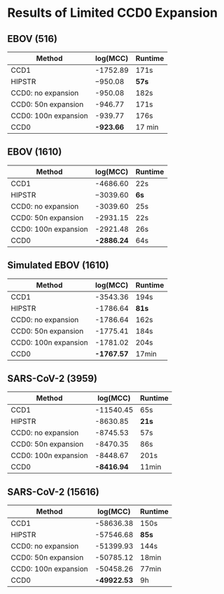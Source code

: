 # Results of Limited CCD0 Expansion

## EBOV (516)

| Method               | log(MCC)    | Runtime |
| -------------------- | ----------- | ------- |
| CCD1                 | -1752.89    | 171s    |
| HIPSTR               | −950.08     | **57s** |
| CCD0: no expansion   | -950.08     | 182s    |
| CCD0: 50n expansion  | -946.77     | 171s    |
| CCD0: 100n expansion | -939.77     | 176s    |
| CCD0                 | **-923.66** | 17 min  |

## EBOV (1610)

| Method               | log(MCC)     | Runtime |
| -------------------- | ------------ | ------- |
| CCD1                 | -4686.60     | 22s     |
| HIPSTR               | −3039.60     | **6s**  |
| CCD0: no expansion   | -3039.60     | 25s     |
| CCD0: 50n expansion  | -2931.15     | 22s     |
| CCD0: 100n expansion | -2921.48     | 26s     |
| CCD0                 | **-2886.24** | 64s     |

## Simulated EBOV (1610)

| Method               | log(MCC)     | Runtime |
| -------------------- | ------------ | ------- |
| CCD1                 | -3543.36     | 194s    |
| HIPSTR               | -1786.64     | **81s** |
| CCD0: no expansion   | -1786.64     | 162s    |
| CCD0: 50n expansion  | -1775.41     | 184s    |
| CCD0: 100n expansion | -1781.02     | 204s    |
| CCD0                 | **-1767.57** | 17min   |

## SARS-CoV-2 (3959)

| Method               | log(MCC)     | Runtime |
| -------------------- | ------------ | ------- |
| CCD1                 | -11540.45    | 65s     |
| HIPSTR               | -8630.85     | **21s** |
| CCD0: no expansion   | -8745.53     | 57s     |
| CCD0: 50n expansion  | -8470.35     | 86s     |
| CCD0: 100n expansion | -8448.67     | 201s    |
| CCD0                 | **-8416.94** | 11min   |

## SARS-CoV-2 (15616)

| Method               | log(MCC)      | Runtime |
| -------------------- | ------------- | ------- |
| CCD1                 | -58636.38     | 150s    |
| HIPSTR               | -57546.68     | **85s** |
| CCD0: no expansion   | -51399.93     | 144s    |
| CCD0: 50n expansion  | -50785.12     | 18min   |
| CCD0: 100n expansion | -50458.26     | 77min   |
| CCD0                 | **-49922.53** | 9h      |
